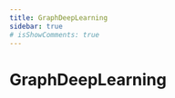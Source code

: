 ```yaml
---
title: GraphDeepLearning
sidebar: true
# isShowComments: true
---
```


# GraphDeepLearning

<ClientOnly>
<title-pv/>
</ClientOnly>











<ClientOnly>
  <leave/>
</ClientOnly/>